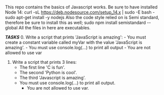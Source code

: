 This repo contains the basics of Javascript works.
Be sure to have installed Node 14:
	curl -sL https://deb.nodesource.com/setup_14.x | sudo -E bash -
	sudo apt-get install -y nodejs
Also the code style relied on is Semi standard, therefore be sure to install this as well;
	sudo npm install semistandard --global
All the files in here are executables.

***TASKS***
0. Write a script that prints 'JavaScript is amazing':
	- You must create a constant variable called myVar with the value 'JavaScript is amazing'.
	- You must use console.log(...) to print all output
	- You are not allowed to use var
1. Write a script that prints 3 lines:
	- The first line 'C is fun'.
	- The second 'Python is cool'.
	- The third 'Javascript is amazing'.
	- You must use console.log(...) to print all output.
        - You are not allowed to use var.

